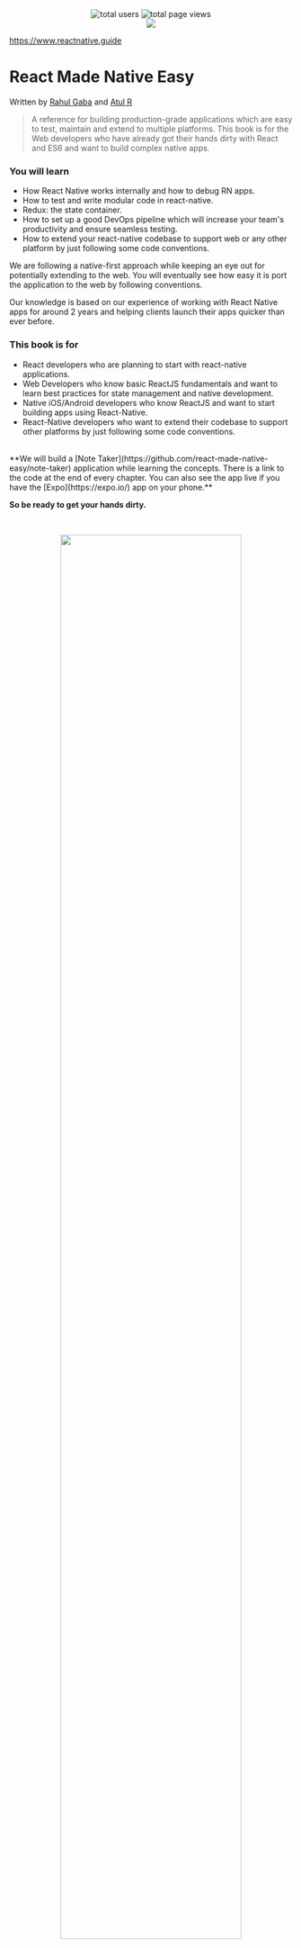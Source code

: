 <div style="text-align:center">
<div style="text-align:center">
<img src="https://badges.reactnative.guide/users" alt="total users"/>
<img src="https://badges.reactnative.guide/pageviews" alt="total page views"/>
</div>
<img src="/cover.jpg" style="display:inline-block;max-height:85vh;" hspace="0">
</div>

<a href="https://www.reactnative.guide" style="display:block;text-align:center;font-weight:bold;text-decoration:none">https://www.reactnative.guide </a>

# React Made Native Easy

<p >Written by <a href='http://rahulgaba.com'>Rahul Gaba</a> and <a href='http://atulr.com'>Atul R</a></p>

> A reference for building production-grade applications which are easy to test, maintain and extend to multiple platforms. This book is for the Web developers who have already got their hands dirty with React and ES6 and want to build complex native apps.

### You will learn

- How React Native works internally and how to debug RN apps.
- How to test and write modular code in react-native.
- Redux: the state container.
- How to set up a good DevOps pipeline which will increase your team's productivity and ensure seamless testing.
- How to extend your react-native codebase to support web or any other platform by just following some code conventions.

We are following a native-first approach while keeping an eye out for potentially extending to the web. You will eventually see how easy it is port the application to the web by following conventions.

Our knowledge is based on our experience of working with React Native apps for around 2 years and helping clients launch their apps quicker than ever before.

### This book is for

- React developers who are planning to start with react-native applications.
- Web Developers who know basic ReactJS fundamentals and want to learn best practices for state management and native development.
- Native iOS/Android developers who know ReactJS and want to start building apps using React-Native.
- React-Native developers who want to extend their codebase to support other platforms by just following some code conventions.

<br/>
**We will build a [Note Taker](https://github.com/react-made-native-easy/note-taker) application while learning the concepts. There is a link to the code at the end of every chapter. You can also see the app live if you have the [Expo](https://expo.io/) app on your phone.**

**So be ready to get your hands dirty.**

<br/>
<p align='center'>
  <img src="/assets/images/0/getset.gif" style="width: 80%;display:inline-block;" hspace="20"/>
</p>

<h3 align='center'>Authors</h3>
<center>
<div style="display:inline">
<div style="width:100px;display:inline-block">  
<img src="https://avatars2.githubusercontent.com/u/7898942?s=100" width=70 height=70 />
<a href="https://github.com/react-made-native-easy/book/commits?author=rgabs"><strong>Rahul Gaba</strong></a>
</div>

<div style="width:100px;display:inline-block">  
<img src="https://avatars2.githubusercontent.com/u/4029423?s=100" width=70 height=70 />
<a href="https://github.com/react-made-native-easy/book/commits?author=master-atul"><strong>Atul R</strong></a>
</div>
</div>
</center>

<hr/>

Github link:
https://github.com/react-made-native-easy/book

Please star the repo if you like it ;)

### DOWNLOAD YOUR COPY

Download a .pdf, .epub, or .mobi here. If you prefer a hard copy, please feel free to take a printout.

https://www.gitbook.com/book/react-made-native-easy/react-made-native-easy/details

### CONTRIBUTIONS

This is an open source book hosted on Github. We will keep updating the contents of the book as and when it gets outdated. Please feel free to contribute or leave a comment in the Disqus.

## HALL OF THANKS

### **Reviewer / Proof reading** 🤓

  <img src="https://avatars2.githubusercontent.com/u/10727047?s=100" width=70 height=70 />

[**Kakul Gupta**](https://github.com/react-made-native-easy/book/commits?author=kakulgupta)

#### Contributors

- [Will Bowlin](https://github.com/react-made-native-easy/book/commits?author=wbowlin)
- [Vishal Vasnani](https://github.com/react-made-native-easy/book/commits?author=vishal9950)
- [Aritra Ghosh](https://github.com/react-made-native-easy/book/commits?author=Ar11rA)

<hr/>

<p align='center'><b>GET, SET, CODE!!</b></p>

<img src="/assets/images/license.png" style="display:block;margin:0 auto;width:100px"/>
